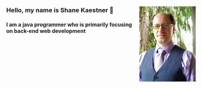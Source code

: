 ### Hello, my name is Shane Kaestner 🌇 <img align="right" src="images/Online-Shane.jpg" alt="My picture" title="Shane" width="150" height="201" />

#### I am a java programmer who is primarily focusing on back-end web development

